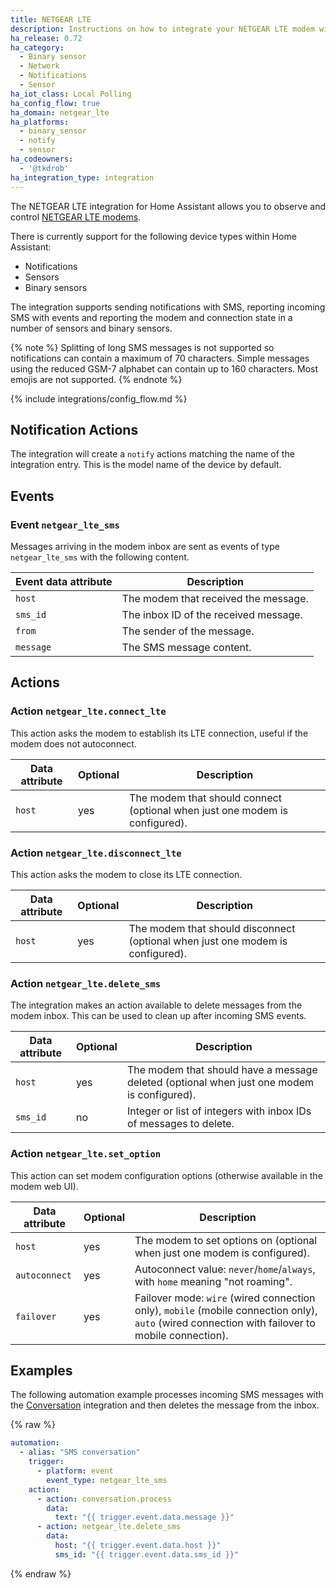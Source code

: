 ```yaml
---
title: NETGEAR LTE
description: Instructions on how to integrate your NETGEAR LTE modem within Home Assistant.
ha_release: 0.72
ha_category:
  - Binary sensor
  - Network
  - Notifications
  - Sensor
ha_iot_class: Local Polling
ha_config_flow: true
ha_domain: netgear_lte
ha_platforms:
  - binary_sensor
  - notify
  - sensor
ha_codeowners:
  - '@tkdrob'
ha_integration_type: integration
---
```


The NETGEAR LTE integration for Home Assistant allows you to observe and control [NETGEAR LTE modems](https://www.netgear.com/home/mobile-wifi/lte-modems/).

There is currently support for the following device types within Home Assistant:

- Notifications
- Sensors
- Binary sensors

The integration supports sending notifications with SMS, reporting incoming SMS with events and reporting the modem and connection state in a number of sensors and binary sensors.

{% note %}
Splitting of long SMS messages is not supported so notifications can contain a maximum of 70 characters. Simple messages using the reduced GSM-7 alphabet can contain up to 160 characters. Most emojis are not supported.
{% endnote %}

{% include integrations/config_flow.md %}

## Notification Actions

The integration will create a `notify` actions matching the name of the integration entry. This is the model name of the device by default.

## Events

### Event `netgear_lte_sms`

Messages arriving in the modem inbox are sent as events of type `netgear_lte_sms` with the following content.

| Event data attribute | Description                              |
| -------------------- | ---------------------------------------- |
| `host`               | The modem that received the message.
| `sms_id`             | The inbox ID of the received message.
| `from`               | The sender of the message.
| `message`            | The SMS message content.

## Actions

### Action `netgear_lte.connect_lte`

This action asks the modem to establish its LTE connection, useful if the modem does not autoconnect.

| Data attribute | Optional | Description |
| ---------------------- | -------- | ----------- |
| `host`                 | yes      | The modem that should connect (optional when just one modem is configured).

### Action `netgear_lte.disconnect_lte`

This action asks the modem to close its LTE connection.

| Data attribute | Optional | Description |
| ---------------------- | -------- | ----------- |
| `host`                 | yes      | The modem that should disconnect (optional when just one modem is configured).

### Action `netgear_lte.delete_sms`

The integration makes an action available to delete messages from the modem inbox. This can be used to clean up after incoming SMS events.

| Data attribute | Optional | Description |
| ---------------------- | -------- | ----------- |
| `host`                 | yes      | The modem that should have a message deleted (optional when just one modem is configured).
| `sms_id`               | no       | Integer or list of integers with inbox IDs of messages to delete.

### Action `netgear_lte.set_option`

This action can set modem configuration options (otherwise available in the modem web UI).

| Data attribute | Optional | Description |
| ---------------------- | -------- | ----------- |
| `host`                 | yes      | The modem to set options on (optional when just one modem is configured).
| `autoconnect`          | yes      | Autoconnect value: `never`/`home`/`always`, with `home` meaning "not roaming".
| `failover`             | yes      | Failover mode: `wire` (wired connection only), `mobile` (mobile connection only), `auto` (wired connection with failover to mobile connection).

## Examples

The following automation example processes incoming SMS messages with the [Conversation](/integrations/conversation/) integration and then deletes the message from the inbox.

{% raw %}

```yaml
automation:
  - alias: "SMS conversation"
    trigger:
      - platform: event
        event_type: netgear_lte_sms
    action:
      - action: conversation.process
        data:
          text: "{{ trigger.event.data.message }}"
      - action: netgear_lte.delete_sms
        data:
          host: "{{ trigger.event.data.host }}"
          sms_id: "{{ trigger.event.data.sms_id }}"
```

{% endraw %}
